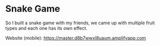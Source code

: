 # Snake Game

So I built a snake game with my friends, we came up with multiple fruit types and each one has its own effect.

Website (mobile): https://master.d8b7wwxl8uaum.amplifyapp.com
